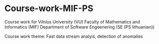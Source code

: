 # Course-work-MIF-PS
Course work for
Vilnius University (VU)
Faculty of Mathematics and Informatics (MIF)
Department of Software Engeenering (SE (PS lithuanian))

Course work theme: Fast data stream analyis, detection of anomalies
